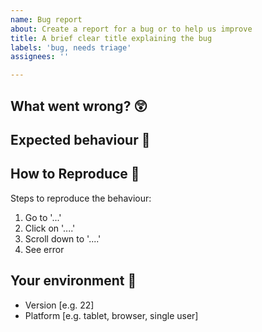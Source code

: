```yaml
---
name: Bug report
about: Create a report for a bug or to help us improve
title: A brief clear title explaining the bug
labels: 'bug, needs triage'
assignees: ''

---
```


## What went wrong? 😲

<!-- Provide a clear and concise description of what the bug is. Screenshots are helpful! --> 

## Expected behaviour 🤔


## How to Reproduce 🔨

Steps to reproduce the behaviour:

1. Go to '...'
2. Click on '....'
3. Scroll down to '....'
4. See error

## Your environment 🌱
 - Version [e.g. 22]
 - Platform [e.g. tablet, browser, single user]
 
